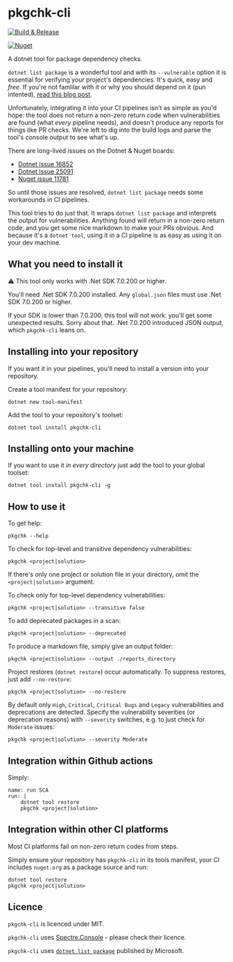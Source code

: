 # pkgchk-cli

[![Build & Release](https://github.com/tonycknight/pkgchk-cli/actions/workflows/build.yml/badge.svg)](https://github.com/tonycknight/pkgchk-cli/actions/workflows/build.yml)

[![Nuget](https://img.shields.io/nuget/v/pkgchk-cli)](https://www.nuget.org/packages/pkgchk-cli/)

A dotnet tool for package dependency checks.

`dotnet list package` is a wonderful tool and with its `--vulnerable` option it is essential for verifying your project's dependencies. It's quick, easy and _free_. If you're not famlilar with it or why you should depend on it (pun intented), [read this blog post](https://devblogs.microsoft.com/nuget/how-to-scan-nuget-packages-for-security-vulnerabilities/).

Unfortunately, integrating it into your CI pipelines isn't as simple as you'd hope: the tool does not return a non-zero return code when vulnerabilities are found (what _every_ pipeline needs), and doesn't produce any reports for things like PR checks. We're left to dig into the build logs and parse the tool's console output to see what's up.

There are long-lived issues on the Dotnet & Nuget boards:
- [Dotnet issue 16852](https://github.com/dotnet/sdk/issues/16852)
- [Dotnet issue 25091](https://github.com/dotnet/sdk/issues/25091)
- [Nuget issue 11781](https://github.com/NuGet/Home/issues/11781)

So until those issues are resolved, `dotnet list package` needs some workarounds in CI pipelines.

This tool tries to do just that. It wraps `dotnet list package` and interprets the output for vulnerabilities. Anything found will return in a non-zero return code, and you get some nice markdown to make your PRs obvious. And because it's a `dotnet tool`, using it in a CI pipeline is as easy as using it on your dev machine.

## What you need to install it

:warning: This tool only works with .Net SDK 7.0.200 or higher. 

You'll need .Net SDK 7.0.200 installed. Any `global.json` files must use .Net SDK 7.0.200 or higher.

If your SDK is lower than 7.0.200, this tool will not work: you'll get some unexpected results. Sorry about that.
.Net 7.0.200 introduced JSON output, which `pkgchk-cli` leans on.

## Installing into your repository

If you want it in your pipelines, you'll need to install a version into your repository.

Create a tool manifest for your repository:

```dotnet new tool-manifest```

Add the tool to your repository's toolset:

```dotnet tool install pkgchk-cli```

## Installing onto your machine

If you want to use it _in every directory_ just add the tool to your global toolset:

```dotnet tool install pkgchk-cli -g```

## How to use it

To get help:

```pkgchk --help```

To check for top-level and transitive dependency vulnerabilities:

```pkgchk <project|solution>```

If there's only one project or solution file in your directory, omit the `<project|solution>` argument.


To check only for top-level dependency vulnerabilities:

```pkgchk <project|solution> --transitive false```

To add deprecated packages in a scan:

```pkgchk <project|solution> --deprecated```

To produce a markdown file, simply give an output folder:

```pkgchk <project|solution> --output ./reports_directory```

Project restores (`dotnet restore`) occur automatically. To suppress restores, just add `--no-restore`:

```pkgchk <project|solution> --no-restore```

By default only `High`, `Critical`, `Critical Bugs` and `Legacy` vulnerabilities and deprecations are detected. Specify the vulnerability severities (or deprecation reasons) with ``--severity`` switches, e.g. to just check for `Moderate` issues:

```pkgchk <project|solution> --severity Moderate```

## Integration within Github actions

Simply:

```
name: run SCA
run: |
    dotnet tool restore    
    pkgchk <project|solution>
```

## Integration within other CI platforms

Most CI platforms fail on non-zero return codes from steps. 

Simply ensure your repository has `pkgchk-cli` in its tools manifest, your CI includes `nuget.org` as a package source and run:

```
dotnet tool restore
pkgchk <project|solution>
```


## Licence

`pkgchk-cli` is licenced under MIT.

`pkgchk-cli` uses [Spectre.Console](https://spectreconsole.net/) - please check their licence.

`pkgchk-cli` uses [`dotnet list package`](https://learn.microsoft.com/en-us/dotnet/core/tools/dotnet-list-package) published by Microsoft.
